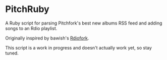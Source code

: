 PitchRuby
=========

A Ruby script for parsing Pitchfork's best new albums RSS feed and adding songs to an Rdio playlist.

Originally inspired by bawish's [Rdiofork](https://github.com/bawish/Rdiofork).

This script is a work in progress and doesn't actually work yet, so stay tuned.


